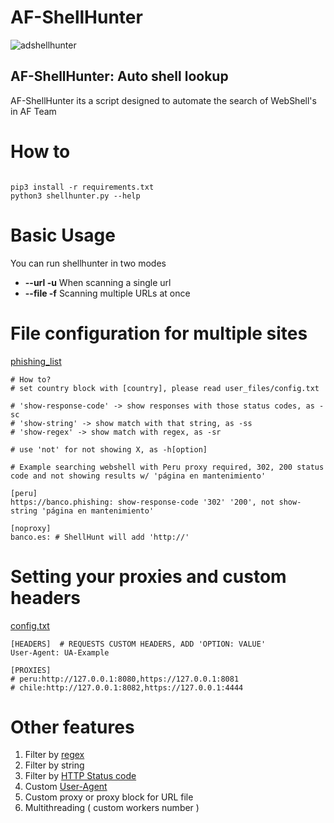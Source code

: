 # AF-ShellHunter

![adshellhunter](https://user-images.githubusercontent.com/41192980/133873080-1cf088a6-f401-4e01-8171-b28898206e1a.png)
## AF-ShellHunter: Auto shell lookup
 AF-ShellHunter its a script designed to automate the search of WebShell's in AF Team
 
 # How to
 
 ```
 
 pip3 install -r requirements.txt
 python3 shellhunter.py --help
 
 ```

# Basic Usage

You can run shellhunter in two modes
* **--url -u** When scanning a single url
* **--file -f** Scanning multiple URLs at once

# File configuration for multiple sites

[phishing_list](user_files/phishing_list.txt)

```
# How to?
# set country block with [country], please read user_files/config.txt

# 'show-response-code' -> show responses with those status codes, as -sc
# 'show-string' -> show match with that string, as -ss
# 'show-regex' -> show match with regex, as -sr

# use 'not' for not showing X, as -h[option]

# Example searching webshell with Peru proxy required, 302, 200 status code and not showing results w/ 'página en mantenimiento'

[peru]
https://banco.phishing: show-response-code '302' '200', not show-string 'página en mantenimiento'

[noproxy]
banco.es: # ShellHunt will add 'http://'
```
# Setting your proxies and custom headers

[config.txt](user_files/config.txt)
```
[HEADERS]  # REQUESTS CUSTOM HEADERS, ADD 'OPTION: VALUE'
User-Agent: UA-Example

[PROXIES]
# peru:http://127.0.0.1:8080,https://127.0.0.1:8081
# chile:http://127.0.0.1:8082,https://127.0.0.1:4444
```

# Other features

1. Filter by [regex](https://regex101.com/)
2. Filter by string
3. Filter by [HTTP Status code](https://developer.mozilla.org/es/docs/Web/HTTP/Status)
4. Custom [User-Agent](https://deviceatlas.com/blog/list-of-user-agent-strings)
5. Custom proxy or proxy block for URL file
6. Multithreading ( custom workers number )
